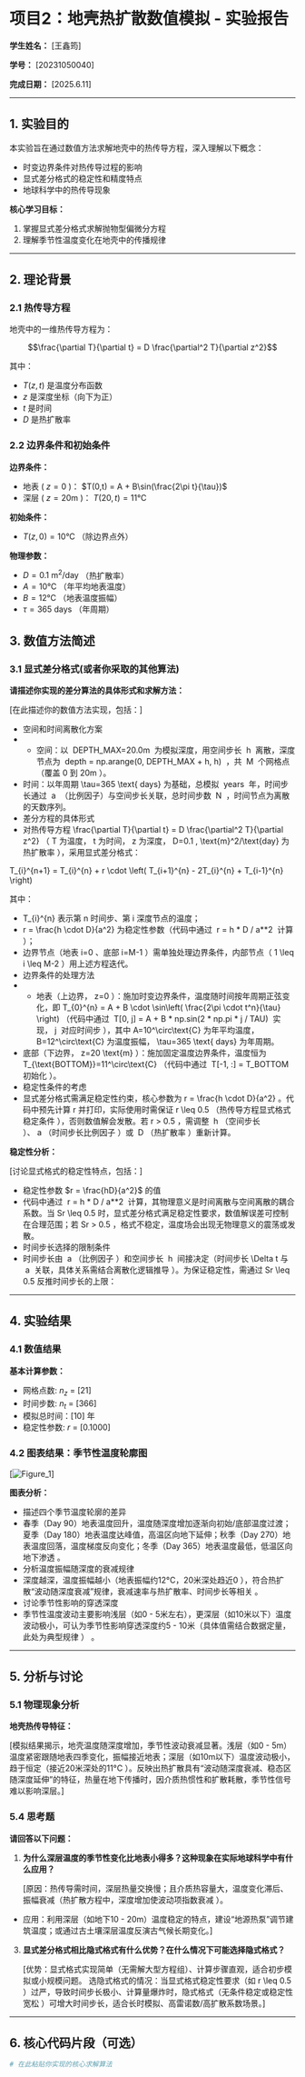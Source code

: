 # 项目2：地壳热扩散数值模拟 - 实验报告

**学生姓名：** [王鑫筠]

**学号：** [20231050040]

**完成日期：** [2025.6.11]


---

## 1. 实验目的

本实验旨在通过数值方法求解地壳中的热传导方程，深入理解以下概念：

- 时变边界条件对热传导过程的影响
- 显式差分格式的稳定性和精度特点
- 地球科学中的热传导现象

**核心学习目标：**
1. 掌握显式差分格式求解抛物型偏微分方程
2. 理解季节性温度变化在地壳中的传播规律

---

## 2. 理论背景

### 2.1 热传导方程

地壳中的一维热传导方程为：

$$\frac{\partial T}{\partial t} = D \frac{\partial^2 T}{\partial z^2}$$

其中：
- $T(z,t)$ 是温度分布函数
- $z$ 是深度坐标（向下为正）
- $t$ 是时间
- $D$ 是热扩散率

### 2.2 边界条件和初始条件

**边界条件：**
- 地表 ( $z=0$ )： $T(0,t) = A + B\sin(\frac{2\pi t}{\tau})$
- 深层 ( $z=20\text{m}$ )： $T(20,t) = 11°\text{C}$

**初始条件：**
- $T(z,0) = 10°\text{C}$ （除边界点外）

**物理参数：**
- $D = 0.1 \text{ m}^2/\text{day}$ （热扩散率）
- $A = 10°\text{C}$ （年平均地表温度）
- $B = 12°\text{C}$ （地表温度振幅）
- $\tau = 365 \text{ days}$ （年周期）


## 3. 数值方法简述

### 3.1 显式差分格式(或者你采取的其他算法)

**请描述你实现的差分算法的具体形式和求解方法：**

[在此描述你的数值方法实现，包括：]
- 空间和时间离散化方案
- - 空间：以  DEPTH_MAX=20.0m  为模拟深度，用空间步长  h  离散，深度节点为  depth = np.arange(0, DEPTH_MAX + h, h)  ，共  M  个网格点（覆盖 0 到 20m ）。
- 时间：以年周期  \tau=365 \text{ days}  为基础，总模拟  years  年，时间步长通过  a  （比例因子）与空间步长关联，总时间步数  N  ，时间节点为离散的天数序列。
- 差分方程的具体形式
- 对热传导方程  \frac{\partial T}{\partial t} = D \frac{\partial^2 T}{\partial z^2} （ T  为温度， t  为时间， z  为深度， D=0.1 \, \text{m}^2/\text{day}  为热扩散率 ），采用显式差分格式：

T_{i}^{n+1} = T_{i}^{n} + r \cdot \left( T_{i+1}^{n} - 2T_{i}^{n} + T_{i-1}^{n} \right)

 
其中：
-  T_{i}^{n}  表示第  n  时间步、第  i  深度节点的温度；
-  r = \frac{h \cdot D}{a^2}  为稳定性参数（代码中通过  r = h * D / a**2  计算 ）；
- 边界节点（地表  i=0 、底部  i=M-1  ）需单独处理边界条件，内部节点（  1 \leq i \leq M-2  ）用上述方程迭代。
- 边界条件的处理方法
- - 地表（上边界， z=0  ）：施加时变边界条件，温度随时间按年周期正弦变化，即  T_{0}^{n} = A + B \cdot \sin\left( \frac{2\pi \cdot t^n}{\tau} \right) （代码中通过  T[0, j] = A + B * np.sin(2 * np.pi * j / TAU)  实现， j  对应时间步 ），其中  A=10^\circ\text{C}  为年平均温度， B=12^\circ\text{C}  为温度振幅， \tau=365 \text{ days}  为年周期。
- 底部（下边界， z=20 \text{m}  ）：施加固定温度边界条件，温度恒为  T_{\text{BOTTOM}}=11^\circ\text{C} （代码中通过  T[-1, :] = T_BOTTOM  初始化 ）。
- 稳定性条件的考虑
- 显式差分格式需满足稳定性约束，核心参数为  r = \frac{h \cdot D}{a^2}  。代码中预先计算  r  并打印，实际使用时需保证  r \leq 0.5 （热传导方程显式格式稳定条件 ），否则数值解会发散。若  r > 0.5  ，需调整  h （空间步长 ）、 a （时间步长比例因子 ）或  D （热扩散率 ）重新计算。

**稳定性分析：**

[讨论显式格式的稳定性特点，包括：]
- 稳定性参数 $r = \frac{hD}{a^2}$ 的值
- 代码中通过  r = h * D / a**2  计算，其物理意义是时间离散与空间离散的耦合系数。当  Sr \leq 0.5  时，显式差分格式满足稳定性要求，数值解误差可控制在合理范围；若  Sr > 0.5  ，格式不稳定，温度场会出现无物理意义的震荡或发散。
- 时间步长选择的限制条件
- 时间步长由  a （比例因子 ）和空间步长  h  间接决定（时间步长  \Delta t  与  a  关联，具体关系需结合离散化逻辑推导 ）。为保证稳定性，需通过  Sr \leq 0.5  反推时间步长的上限：

---

## 4. 实验结果

### 4.1 数值结果

**基本计算参数：**
- 网格点数: $n_z$ =  [21]
- 时间步数: $n_t$ =  [366]
- 模拟总时间：[10] 年
- 稳定性参数: $r$ =  [0.1000]

### 4.2 图表结果：季节性温度轮廓图

[![Figure_1](https://github.com/user-attachments/assets/2d7c8216-8e38-4ac9-b4bd-2d96b065c1de)]

**图表分析：**
- 描述四个季节温度轮廓的差异
- 春季（Day 90）地表温度回升，温度随深度增加逐渐向初始/底部温度过渡；夏季（Day 180）地表温度达峰值，高温区向地下延伸；秋季（Day 270）地表温度回落，温度梯度反向变化；冬季（Day 365）地表温度最低，低温区向地下渗透 。
- 分析温度振幅随深度的衰减规律
- 深度越深，温度振幅越小（地表振幅约12°C，20米深处趋近0 ），符合热扩散“波动随深度衰减”规律，衰减速率与热扩散率、时间步长等相关 。
- 讨论季节性影响的穿透深度
- 季节性温度波动主要影响浅层（如0 - 5米左右），更深层（如10米以下）温度波动极小，可认为季节性影响穿透深度约5 - 10米（具体值需结合数据定量，此处为典型规律 ） 。


---

## 5. 分析与讨论

### 5.1 物理现象分析

**地壳热传导特征：**

[模拟结果揭示，地壳温度随深度增加，季节性波动衰减显著。浅层（如0 - 5m）温度紧密跟随地表四季变化，振幅接近地表；深层（如10m以下）温度波动极小，趋于恒定（接近20米深处的11°C ）。反映出热扩散具有“波动随深度衰减、稳态区随深度延伸”的特征，热量在地下传播时，因介质热惯性和扩散耗散，季节性信号难以影响深层。]


### 5.4 思考题

**请回答以下问题：**

1. **为什么深层温度的季节性变化比地表小得多？这种现象在实际地球科学中有什么应用？**

   [原因：热传导需时间，深层热量交换慢；且介质热容量大，温度变化滞后、振幅衰减（热扩散方程中，深度增加使波动项指数衰减 ）。
- 应用：利用深层（如地下10 - 20m）温度稳定的特点，建设“地源热泵”调节建筑温度；或通过古土壤深层温度反演古气候长期变化。]

3. **显式差分格式相比隐式格式有什么优势？在什么情况下可能选择隐式格式？**

   [优势：显式格式实现简单（无需解大型方程组）、计算步骤直观，适合初步模拟或小规模问题。
   选隐式格式的情况：当显式格式稳定性要求（如 r \leq 0.5 ）过严，导致时间步长极小、计算量爆炸时，隐式格式（无条件稳定或稳定性宽松 ）可增大时间步长，适合长时模拟、高雷诺数/高扩散系数场景。]

---

## 6. 核心代码片段（可选）

```python
# 在此粘贴你实现的核心求解算法
```

